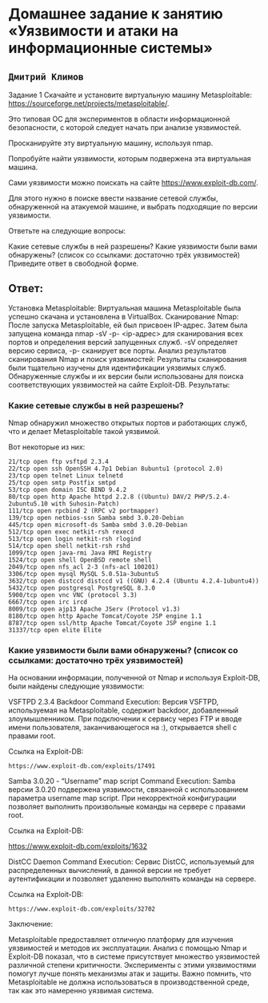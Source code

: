 # Домашнее задание к занятию «Уязвимости и атаки на информационные системы»

## ` Дмитрий Климов `

Задание 1
Скачайте и установите виртуальную машину Metasploitable: https://sourceforge.net/projects/metasploitable/.

Это типовая ОС для экспериментов в области информационной безопасности, с которой следует начать при анализе уязвимостей.

Просканируйте эту виртуальную машину, используя nmap.

Попробуйте найти уязвимости, которым подвержена эта виртуальная машина.

Сами уязвимости можно поискать на сайте https://www.exploit-db.com/.

Для этого нужно в поиске ввести название сетевой службы, обнаруженной на атакуемой машине, и выбрать подходящие по версии уязвимости.

Ответьте на следующие вопросы:

Какие сетевые службы в ней разрешены?
Какие уязвимости были вами обнаружены? (список со ссылками: достаточно трёх уязвимостей)
Приведите ответ в свободной форме.

## Ответ:

Установка Metasploitable: Виртуальная машина Metasploitable была успешно скачана и установлена в VirtualBox.
Сканирование Nmap: После запуска Metasploitable, ей был присвоен IP-адрес. Затем была запущена команда nmap -sV -p- <ip-адрес> для сканирования всех портов и определения версий запущенных служб. -sV определяет версию сервиса, -p- сканирует все порты.
Анализ результатов сканирования Nmap и поиск уязвимостей: Результаты сканирования были тщательно изучены для идентификации уязвимых служб. Обнаруженные службы и их версии были использованы для поиска соответствующих уязвимостей на сайте Exploit-DB.
Результаты:

### Какие сетевые службы в ней разрешены?

Nmap обнаружил множество открытых портов и работающих служб, что и делает Metasploitable такой уязвимой. 

Вот некоторые из них:

```
21/tcp open ftp vsftpd 2.3.4
22/tcp open ssh OpenSSH 4.7p1 Debian 8ubuntu1 (protocol 2.0)
23/tcp open telnet Linux telnetd
25/tcp open smtp Postfix smtpd
53/tcp open domain ISC BIND 9.4.2
80/tcp open http Apache httpd 2.2.8 ((Ubuntu) DAV/2 PHP/5.2.4-2ubuntu5.10 with Suhosin-Patch)
111/tcp open rpcbind 2 (RPC v2 portmapper)
139/tcp open netbios-ssn Samba smbd 3.0.20-Debian
445/tcp open microsoft-ds Samba smbd 3.0.20-Debian
512/tcp open exec netkit-rsh rexecd
513/tcp open login netkit-rsh rlogind
514/tcp open shell netkit-rsh rshd
1099/tcp open java-rmi Java RMI Registry
1524/tcp open shell OpenBSD remote shell
2049/tcp open nfs_acl 2-3 (nfs-acl 100201)
3306/tcp open mysql MySQL 5.0.51a-3ubuntu5
3632/tcp open distccd distccd v1 ((GNU) 4.2.4 (Ubuntu 4.2.4-1ubuntu4))
5432/tcp open postgresql PostgreSQL 8.3.0
5900/tcp open vnc VNC (protocol 3.3)
6667/tcp open irc ircd
8009/tcp open ajp13 Apache JServ (Protocol v1.3)
8180/tcp open http Apache Tomcat/Coyote JSP engine 1.1
8787/tcp open ssl/http Apache Tomcat/Coyote JSP engine 1.1
31337/tcp open elite Elite
```

### Какие уязвимости были вами обнаружены? (список со ссылками: достаточно трёх уязвимостей)

На основании информации, полученной от Nmap и используя Exploit-DB, были найдены следующие уязвимости:

VSFTPD 2.3.4 Backdoor Command Execution: Версия VSFTPD, используемая на Metasploitable, содержит backdoor, добавленный злоумышленником. При подключении к сервису через FTP и вводе имени пользователя, заканчивающегося на :), открывается shell с правами root.

Ссылка на Exploit-DB: 

` https://www.exploit-db.com/exploits/17491 `

Samba 3.0.20 - “Username” map script Command Execution: Samba версии 3.0.20 подвержена уязвимости, связанной с использованием параметра username map script. При некорректной конфигурации позволяет выполнить произвольные команды на сервере с правами root.

Ссылка на Exploit-DB:

https://www.exploit-db.com/exploits/1632

DistCC Daemon Command Execution: Сервис DistCC, используемый для распределенных вычислений, в данной версии не требует аутентификации и позволяет удаленно выполнять команды на сервере.

Ссылка на Exploit-DB: 

` https://www.exploit-db.com/exploits/32702 `

Заключение:

Metasploitable предоставляет отличную платформу для изучения уязвимостей и методов их эксплуатации. Анализ с помощью Nmap и Exploit-DB показал, что в системе присутствует множество уязвимостей различной степени критичности. Эксперименты с этими уязвимостями помогут лучше понять механизмы атак и защиты. Важно помнить, что Metasploitable не должна использоваться в производственной среде, так как это намеренно уязвимая система.
